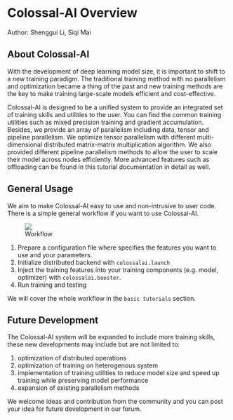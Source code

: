 # Colossal-AI Overview

Author: Shenggui Li, Siqi Mai

## About Colossal-AI

With the development of deep learning model size, it is important to shift to a new training paradigm. The traditional training method with no parallelism and optimization became a thing of the past and new training methods are the key to make training large-scale models efficient and cost-effective.

Colossal-AI is designed to be a unified system to provide an integrated set of training skills and utilities to the user. You can find the common training utilities such as mixed precision training and gradient accumulation. Besides, we provide an array of parallelism including data, tensor and pipeline parallelism. We optimize tensor parallelism with different multi-dimensional distributed matrix-matrix multiplication algorithm. We also provided different pipeline parallelism methods to allow the user to scale their model across nodes efficiently. More advanced features such as offloading can be found in this tutorial documentation in detail as well.

## General Usage

We aim to make Colossal-AI easy to use and non-intrusive to user code. There is a simple general workflow if you want to use Colossal-AI.

<figure style={{textAlign: "center"}}>
<img src="https://s2.loli.net/2022/01/28/ZK7ICWzbMsVuJof.png"/>
<figcaption>Workflow</figcaption>
</figure>

1. Prepare a configuration file where specifies the features you want to use and your parameters.
2. Initialize distributed backend with `colossalai.launch`
3. Inject the training features into your training components (e.g. model, optimizer) with `colossalai.booster`.
4. Run training and testing

We will cover the whole workflow in the `basic tutorials` section.

## Future Development

The Colossal-AI system will be expanded to include more training skills, these new developments may include but are not limited to:

1. optimization of distributed operations
2. optimization of training on heterogenous system
3. implementation of training utilities to reduce model size and speed up training while preserving model performance
4. expansion of existing parallelism methods

We welcome ideas and contribution from the community and you can post your idea for future development in our forum.

<!-- doc-test-command: echo "colossalai_overview.md does not need test"  -->
